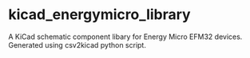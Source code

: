 kicad_energymicro_library
=========================

A KiCad schematic component libary for Energy Micro EFM32 devices. Generated using csv2kicad python script.